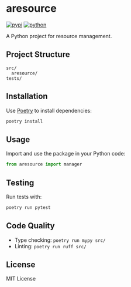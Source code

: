 # aresource

[![pypi](https://img.shields.io/pypi/v/aresource)](https://pypi.org/project/aresource/)
[![python](https://img.shields.io/pypi/pyversions/aresource.svg)](https://pypi.org/project/aresource/)

A Python project for resource management.

## Project Structure

```
src/
  aresource/
tests/
```

## Installation

Use [Poetry](https://python-poetry.org/) to install dependencies:

```sh
poetry install
```

## Usage

Import and use the package in your Python code:

```python
from aresource import manager
```

## Testing

Run tests with:

```sh
poetry run pytest
```

## Code Quality

- Type checking: `poetry run mypy src/`
- Linting: `poetry run ruff src/`

## License

MIT License